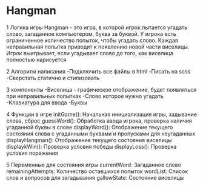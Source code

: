 # Hangman
1 Логика игры
Hangman - это игра, в которой игрок пытается угадать слово, загаданное компьютером, буква за буквой. У игрока есть ограниченное количество попыток, чтобы угадать слово. Каждая неправильная попытка приводит к появлению новой части виселицы. Игрок выигрывает, если угадывает слово до того, как виселица полностью нарисуется

2 Алгоритм написания
-Подключить все файлы в html
-Писать на scss
-Сверстать статично и стилизовать

3 компоненты
-Виселица - графическое отображение, будет появляться при неправильных попытках
-Слово которое нужно угадать
-Клавиатура для ввода
-Буквы

4 Функции в игре
initGame(): Начальная инициализация игры, задывание слова, сброс
guessWord(): Обработка ввода игрока, проверка наличия угаданной буквы в слове
displayWord(): Отображение текущего состояния слова с угаданными буквами и пропусками для неугаданных
displayHangman(): Отображение текущего состояния виселицы
displaykWin(): Проверка условия победы
displayLoss(): Проверка условия поражения

5 Переменные для состояния игры
currentWord: Загаданное слово
remainingAttempts: Количество оставшихся попыток
wordList: Список слов и вопросов для загадывания
gallowState: Состояние виселицы
